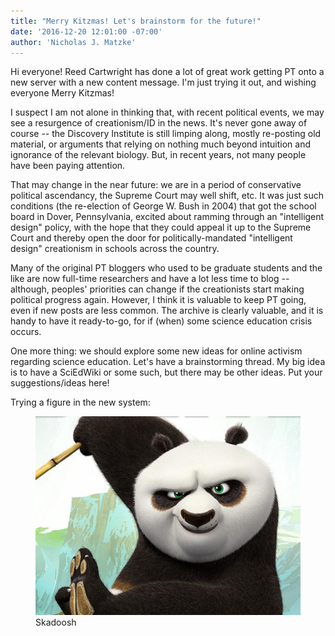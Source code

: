 ```yaml
---
title: "Merry Kitzmas! Let's brainstorm for the future!"
date: '2016-12-20 12:01:00 -07:00'
author: 'Nicholas J. Matzke'
---
```


Hi everyone!  Reed Cartwright has done a lot of great work getting PT onto a new server with a new content message. I'm just trying it out, and wishing everyone Merry Kitzmas!

I suspect I am not alone in thinking that, with recent political events, we may see a resurgence of creationism/ID in the news.  It's never gone away of course -- the Discovery Institute is still limping along, mostly re-posting old material, or arguments that relying on nothing much beyond intuition and ignorance of the relevant biology.  But, in recent years, not many people have been paying attention.  

That may change in the near future: we are in a period of conservative political ascendancy, the Supreme Court may well shift, etc.  It was just such conditions (the re-election of George W. Bush in 2004) that got the school board in Dover, Pennsylvania, excited about ramming through an "intelligent design" policy, with the hope that they could appeal it up to the Supreme Court and thereby open the door for politically-mandated "intelligent design" creationism in schools across the country.

Many of the original PT bloggers who used to be graduate students and the like are now full-time researchers and have a lot less time to blog -- although, peoples' priorities can change if the creationists start making political progress again.  However, I think it is valuable to keep PT going, even if new posts are less common. The archive is clearly valuable, and it is handy to have it ready-to-go, for if (when) some science education crisis occurs.

One more thing: we should explore some new ideas for online activism regarding science education. Let's have a brainstorming thread. My big idea is to have a SciEdWiki or some such, but there may be other ideas.  Put your suggestions/ideas here!

<!--more-->

Trying a figure in the new system:

<figure>
<img src="/uploads/2016/slide-kung-fu-panda-3.jpg" alt="Skadoosh"/>
<figcaption>
Skadoosh
</figcaption>
</figure>

